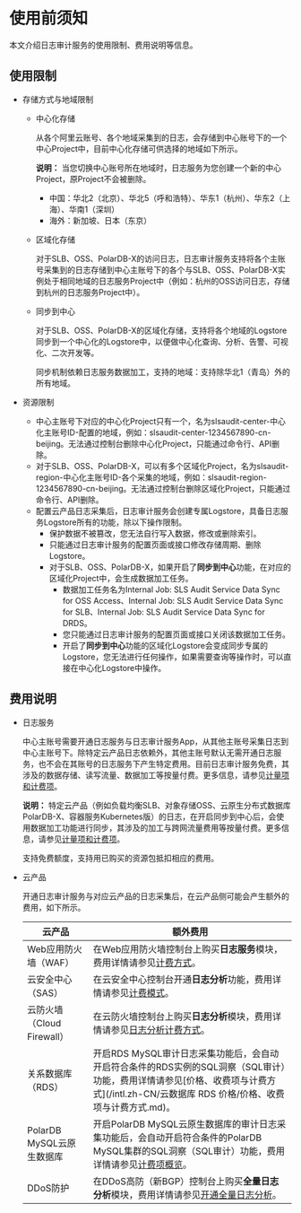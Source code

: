 # 使用前须知

本文介绍日志审计服务的使用限制、费用说明等信息。

## 使用限制

-   存储方式与地域限制
    -   中心化存储

        从各个阿里云账号、各个地域采集到的日志，会存储到中心账号下的一个中心Project中，目前中心化存储可供选择的地域如下所示。

        **说明：** 当您切换中心账号所在地域时，日志服务为您创建一个新的中心Project，原Project不会被删除。

        -   中国：华北2（北京）、华北5（呼和浩特）、华东1（杭州）、华东2（上海）、华南1（深圳）
        -   海外：新加坡、日本（东京）
    -   区域化存储

        对于SLB、OSS、PolarDB-X的访问日志，日志审计服务支持将各个主账号采集到的日志存储到中心主账号下的各个与SLB、OSS、PolarDB-X实例处于相同地域的日志服务Project中（例如：杭州的OSS访问日志，存储到杭州的日志服务Project中）。

    -   同步到中心

        对于SLB、OSS、PolarDB-X的区域化存储，支持将各个地域的Logstore同步到一个中心化的Logstore中，以便做中心化查询、分析、告警、可视化、二次开发等。

        同步机制依赖日志服务数据加工，支持的地域：支持除华北1（青岛）外的所有地域。

-   资源限制
    -   中心主账号下对应的中心化Project只有一个，名为slsaudit-center-中心化主账号ID-配置的地域，例如：slsaudit-center-1234567890-cn-beijing。无法通过控制台删除中心化Project，只能通过命令行、API删除。
    -   对于SLB、OSS、PolarDB-X，可以有多个区域化Project，名为slsaudit-region-中心化主账号ID-各个采集的地域，例如：slsaudit-region-1234567890-cn-beijing。无法通过控制台删除区域化Project，只能通过命令行、API删除。
    -   配置云产品日志采集后，日志审计服务会创建专属Logstore，具备日志服务Logstore所有的功能，除以下操作限制。
        -   保护数据不被篡改，您无法自行写入数据，修改或删除索引。
        -   只能通过日志审计服务的配置页面或接口修改存储周期、删除Logstore。
        -   对于SLB、OSS、PolarDB-X，如果开启了**同步到中心**功能，在对应的区域化Project中，会生成数据加工任务。
            -   数据加工任务名为Internal Job: SLS Audit Service Data Sync for OSS Access、Internal Job: SLS Audit Service Data Sync for SLB、Internal Job: SLS Audit Service Data Sync for DRDS。
            -   您只能通过日志审计服务的配置页面或接口关闭该数据加工任务。
            -   开启了**同步到中心**功能的区域化Logstore会变成同步专属的Logstore，您无法进行任何操作，如果需要查询等操作时，可以直接在中心化Logstore中操作。

## 费用说明

-   日志服务

    中心主账号需要开通日志服务与日志审计服务App，从其他主账号采集日志到中心主账号下。除特定云产品日志依赖外，其他主账号默认无需开通日志服务，也不会在其账号的日志服务下产生特定费用。目前日志审计服务免费，其涉及的数据存储、读写流量、数据加工等按量付费。更多信息，请参见[计量项和计费项](/intl.zh-CN/产品计费/计量项和计费项.md)。

    **说明：** 特定云产品（例如负载均衡SLB、对象存储OSS、云原生分布式数据库PolarDB-X、容器服务Kubernetes版）的日志，在开启同步到中心后，会使用数据加工功能进行同步，其涉及的加工与跨网流量费用等按量付费。更多信息，请参见[计量项和计费项](/intl.zh-CN/产品计费/计量项和计费项.md)。

    支持免费额度，支持用已购买的资源包抵扣相应的费用。

-   云产品

    开通日志审计服务与对应云产品的日志采集后，在云产品侧可能会产生额外的费用，如下所示。

    |云产品|额外费用|
    |---|----|
    |Web应用防火墙（WAF）|在Web应用防火墙控制台上购买**日志服务**模块，费用详情请参见[计费方式](/intl.zh-CN/日志管理/日志服务/计费方式.md)。|
    |云安全中心（SAS）|在云安全中心控制台开通**日志分析**功能，费用详情请参见[计费模式](/intl.zh-CN/产品计费/计费模式.md)。|
    |云防火墙（Cloud Firewall）|在云防火墙控制台上购买**日志分析**模块，费用详情请参见[日志分析计费方式](/intl.zh-CN/日志/日志分析/日志分析计费方式.md)。|
    |关系数据库（RDS）|开启RDS MySQL审计日志采集功能后，会自动开启符合条件的RDS实例的SQL洞察（SQL审计）功能，费用详情请参见[价格、收费项与计费方式](/intl.zh-CN/云数据库 RDS 价格/价格、收费项与计费方式.md)。|
    |PolarDB MySQL云原生数据库|开启PolarDB MySQL云原生数据库的审计日志采集功能后，会自动开启符合条件的PolarDB MySQL集群的SQL洞察（SQL审计）功能，费用详情请参见[计费项概览](/intl.zh-CN/产品计费/计费项概览.md)。|
    |DDoS防护|在DDoS高防（新BGP）控制台上购买**全量日志分析**模块，费用详情请参见[开通全量日志分析](/intl.zh-CN/DDoS高防（新BGP&国际）用户指南/调查分析/全量日志分析/概述.md)。|


